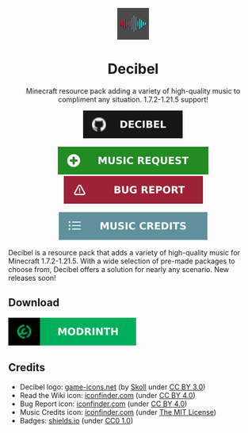<!--Start-->
<div align=center>

<img src="decibel-logo.png"></img>

# Decibel

Minecraft resource pack adding a variety of high-quality music to compliment any situation. 1.7.2-1.21.5 support!

[![Decibel](github-link.svg)](https://github.com/RealWTBking/Decibel)

[![Music Request](musicrequest-link.svg)](https://github.com/RealWTBking/Decibel/issues/new?template=music-request.yml)
[![Bug Report](bugreport-link.svg)](https://github.com/RealWTBking/Decibel/issues/new?template=bug-report.yml)

[![Music Credits](musiccredits-link.svg)](https://github.com/RealWTBking/Decibel/blob/main/CREDITS.md)

</div>

Decibel is a resource pack that adds a variety of high-quality music for Minecraft 1.7.2-1.21.5. With a wide selection of pre-made packages to choose from, Decibel offers a solution for nearly any scenario. New releases soon!

<!--Download-->
## Download

[![Modrinth](modrinth-link.svg)](https://modrinth.com/resourcepack/decibel)

<!--Credits-->
## Credits

<ul>
    <li>Decibel logo: <a href="https://game-icons.net">game-icons.net</a> (by <a href="https://game-icons.net/">Skoll</a> under <a href="https://creativecommons.org/licenses/by/3.0/">CC BY 3.0</a>)</li>
    <li>Read the Wiki icon: <a href="https://www.iconfinder.com/icons/8664950/book_education_icon">iconfinder.com</a> (under <a href="https://creativecommons.org/licenses/by/4.0/">CC BY 4.0</a>)</li>
    <li>Bug Report icon: <a href="https://www.iconfinder.com/icons/9104219/warning_danger_attention_caution_alert_icon">iconfinder.com</a> (under <a href="https://creativecommons.org/licenses/by/4.0/">CC BY 4.0</a>)</li>
    <li>Music Credits icon: <a href="https://www.iconfinder.com/icons/9040475/list_ul_icon">iconfinder.com</a> (under <a href="https://opensource.org/license/MIT">The MIT License</a>)</li>
    <li>Badges: <a href="https://shields.io/">shields.io</a> (under <a href="https://creativecommons.org/publicdomain/zero/1.0/deed">CC0 1.0</a>)</li>
</ul>